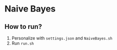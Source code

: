 # Naive Bayes

## How to run?
1) Personalize with ```settings.json``` and ```NaiveBayes.sh```
2) Run ```run.sh```